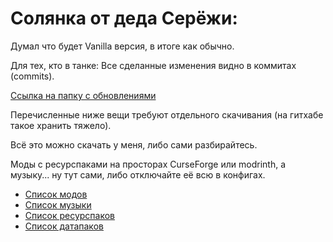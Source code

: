 # Солянка от деда Серёжи:
Думал что будет Vanilla версия, в итоге как обычно.

Для тех, кто в танке: Все сделанные изменения видно в коммитах (commits).

[Ссылка на папку с обновлениями](https://disk.yandex.ru/d/0vekqCE9oxT1uA)

Перечисленные ниже вещи требуют отдельного скачивания (на гитхабе такое хранить тяжело).

Всё это можно скачать у меня, либо сами разбирайтесь.

Моды с ресурспаками на просторах CurseForge или modrinth, а музыку... ну тут сами, либо отключайте её всю в конфигах.
- [Список модов](https://github.com/DRACTION/ZARYA-Vanilla-1.18.2/blob/main/.minecraft/mods/MODLIST.md)
- [Список музыки](https://github.com/DRACTION/ZARYA-Vanilla-1.18.2/blob/main/.minecraft/config/MusicTriggers/songs/assets/musictriggers/sounds/music/MUSICLIST.md)
- [Список ресурспаков](https://github.com/DRACTION/ZARYA-Vanilla-1.18.2/blob/main/.minecraft/resourcepacks/RESOURCEPACKLIST.md)
- [Список датапаков](https://github.com/DRACTION/ZARYA-Vanilla-1.18.2/blob/main/.minecraft/global_packs/required_data/DATAPACKLIST.md)
